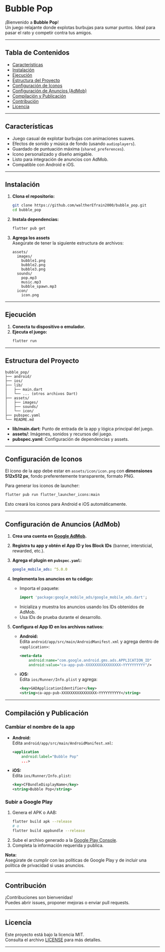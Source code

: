 # Bubble Pop

¡Bienvenido a **Bubble Pop**!  
Un juego relajante donde explotas burbujas para sumar puntos. Ideal para pasar el rato y competir contra tus amigos.  

---

## Tabla de Contenidos

- [Características](#características)
- [Instalación](#instalación)
- [Ejecución](#ejecución)
- [Estructura del Proyecto](#estructura-del-proyecto)
- [Configuración de Iconos](#configuración-de-iconos)
- [Configuración de Anuncios (AdMob)](#configuración-de-anuncios-admob)
- [Compilación y Publicación](#compilación-y-publicación)
- [Contribución](#contribución)
- [Licencia](#licencia)

---

## Características

- Juego casual de explotar burbujas con animaciones suaves.
- Efectos de sonido y música de fondo (usando `audioplayers`).
- Guardado de puntuación máxima (`shared_preferences`).
- Icono personalizado y diseño amigable.
- Listo para integración de anuncios con AdMob.
- Compatible con Android e iOS.

---

## Instalación

1. **Clona el repositorio:**
   ```sh
   git clone https://github.com/waltherEfrain2000/bubble_pop.git
   cd bubble_pop
   ```

2. **Instala dependencias:**
   ```sh
   flutter pub get
   ```

3. **Agrega los assets**  
   Asegúrate de tener la siguiente estructura de archivos:

   ```
   assets/
     images/
       bubble1.png
       bubble2.png
       bubble3.png
     sounds/
       pop.mp3
       music.mp3
       bubble_spawn.mp3
     icon/
       icon.png
   ```

---

## Ejecución

1. **Conecta tu dispositivo o emulador.**
2. **Ejecuta el juego:**
   ```sh
   flutter run
   ```

---

## Estructura del Proyecto

```
bubble_pop/
├── android/
├── ios/
├── lib/
│   ├── main.dart
│   └── ... (otros archivos Dart)
├── assets/
│   ├── images/
│   ├── sounds/
│   └── icon/
├── pubspec.yaml
└── README.md
```

- **lib/main.dart**: Punto de entrada de la app y lógica principal del juego.
- **assets/**: Imágenes, sonidos y recursos del juego.
- **pubspec.yaml**: Configuración de dependencias y assets.

---

## Configuración de Iconos

El ícono de la app debe estar en `assets/icon/icon.png` con **dimensiones 512x512 px**, fondo preferentemente transparente, formato PNG.

Para generar los iconos de launcher:

```sh
flutter pub run flutter_launcher_icons:main
```

Esto creará los iconos para Android e iOS automáticamente.

---

## Configuración de Anuncios (AdMob)

1. **Crea una cuenta en [Google AdMob](https://admob.google.com/).**
2. **Registra tu app y obtén el App ID y los Block IDs** (banner, intersticial, rewarded, etc.).
3. **Agrega el plugin en `pubspec.yaml`:**
   ```yaml
   google_mobile_ads: ^5.0.0
   ```
4. **Implementa los anuncios en tu código:**
   - Importa el paquete:  
     ```dart
     import 'package:google_mobile_ads/google_mobile_ads.dart';
     ```
   - Inicializa y muestra los anuncios usando los IDs obtenidos de AdMob.
   - Usa IDs de prueba durante el desarrollo.

5. **Configura el App ID en los archivos nativos:**

   - **Android:**  
     Edita `android/app/src/main/AndroidManifest.xml` y agrega dentro de `<application>`:
     ```xml
     <meta-data
         android:name="com.google.android.gms.ads.APPLICATION_ID"
         android:value="ca-app-pub-XXXXXXXXXXXXXXXX~YYYYYYYYYY"/>
     ```
   - **iOS:**  
     Edita `ios/Runner/Info.plist` y agrega:
     ```xml
     <key>GADApplicationIdentifier</key>
     <string>ca-app-pub-XXXXXXXXXXXXXXXX~YYYYYYYYYY</string>
     ```

---

## Compilación y Publicación

### **Cambiar el nombre de la app**

- **Android:**  
  Edita `android/app/src/main/AndroidManifest.xml`:
  ```xml
  <application
      android:label="Bubble Pop"
      ...>
  ```

- **iOS:**  
  Edita `ios/Runner/Info.plist`:
  ```xml
  <key>CFBundleDisplayName</key>
  <string>Bubble Pop</string>
  ```

### **Subir a Google Play**

1. Genera el APK o AAB:
   ```sh
   flutter build apk --release
   # o
   flutter build appbundle --release
   ```
2. Sube el archivo generado a la [Google Play Console](https://play.google.com/console/).
3. Completa la información requerida y publica.

**Nota:**  
Asegúrate de cumplir con las políticas de Google Play y de incluir una política de privacidad si usas anuncios.

---

## Contribución

¡Contribuciones son bienvenidas!  
Puedes abrir issues, proponer mejoras o enviar pull requests.

---

## Licencia

Este proyecto está bajo la licencia MIT.  
Consulta el archivo [LICENSE](LICENSE) para más detalles.

---
